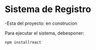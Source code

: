 <h1>Sistema de Registro</h1>

-Esta del proyecto: en construcion

Para ejecutar el sistema, debesponer:

```npm installreact```
